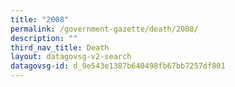 ```yaml
---
title: "2008"
permalink: /government-gazette/death/2008/
description: ""
third_nav_title: Death
layout: datagovsg-v2-search
datagovsg-id: d_9e543e1387b640498fb67bb7257df801
---
```

